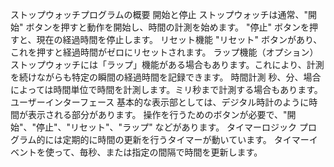ストップウォッチプログラムの概要
開始と停止
ストップウォッチは通常、"開始" ボタンを押すと動作を開始し、時間の計測を始めます。
"停止" ボタンを押すと、現在の経過時間を停止します。
リセット機能
"リセット" ボタンがあり、これを押すと経過時間がゼロにリセットされます。
ラップ機能（オプション）
ストップウォッチには「ラップ」機能がある場合もあります。これにより、計測を続けながらも特定の瞬間の経過時間を記録できます。
時間計測
秒、分、場合によっては時間単位で時間を計測します。ミリ秒まで計測する場合もあります。
ユーザーインターフェース
基本的な表示部としては、デジタル時計のように時間が表示される部分があります。
操作を行うためのボタンが必要で、"開始"、"停止"、"リセット"、"ラップ" などがあります。
タイマーロジック
プログラム的には定期的に時間の更新を行うタイマーが動いています。
タイマーイベントを使って、毎秒、または指定の間隔で時間を更新します。
